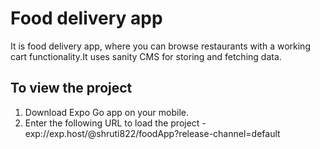 # Food delivery app

It is food delivery app, where you can browse restaurants with a working cart functionality.It uses sanity CMS for storing and fetching data.

## To view the project

1.  Download Expo Go app on your mobile.
2.  Enter the following URL to load the project - exp://exp.host/@shruti822/foodApp?release-channel=default
